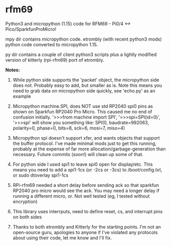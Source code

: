 # rfm69
Python3 and micropython (1.15) code for RFM69 - Pi0/4 &lt;-> Pico/SparkfunProMicro!

mpy dir contains micropython code. etrombly (with recent python3 mods) python code converted to micropython 1.15.

py dir contains a couple of client python3 scripts plus a lightly modified version of
kitterly (rpi-rfm69) port of etrombly. 

**Notes:**
1. While python side supports the 'packet' object, the micropython side does not. Probably easy to add, but smaller as is. Note this means you need to grab data on micropython side quickly, see 'echo.py' as an example

2. Micropython machine.SPI, does NOT use std RP2040 spi0 pins as shown on Sparkfun RP2040 Pro Micro. This caused me no end of confusion initially. '>>>from machine import SPI', '>>>spi=SPI(id=0)', '>>>spi' will show you something like: SPI(0, baudrate=992063, polarity=0, phase=0, bits=8, sck=6, mosi=7, miso=4)

3. Micropython spi doesn't support xfer, and wants objects that support the buffer protocol. I've made minimal mods just to get this running, probably at the expense of far more allocation/garbage-generation than necessary. Future commits (soon!) will clean up some of that. 
  
4. For python side I used spi1 to leave spi0 open for display/etc. This means you need to add a spi1-1cs (or -2cs or -3cs) to /boot/config.txt, or sudo dtoverlay spi1-1cs
  
5. RPi-rfm69 needed a short delay before sending ack so that sparkfun RP2040 pro micro would see the ack. You may need a longer delay if running a different micro, or. Not well tested (eg, I tested without encryption)
  
6. This library uses interrputs, need to define reset, cs, and interrupt pins on both sides
7. Thanks to both etrombly and Kitterly for the starting points. I'm not an open-source guru, apologies to anyone if I've violated any protocols about using their code, let me know and I'll fix.
  
 
